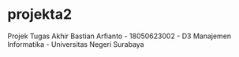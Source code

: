 # projekta2
 Projek Tugas Akhir Bastian Arfianto - 18050623002 - D3 Manajemen Informatika - Universitas Negeri Surabaya
